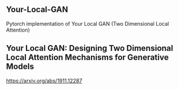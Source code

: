 ## Your-Local-GAN
Pytorch implementation of Your Local GAN (Two Dimensional Local Attention)

## Your Local GAN: Designing Two Dimensional Local Attention Mechanisms for Generative Models
https://arxiv.org/abs/1911.12287
